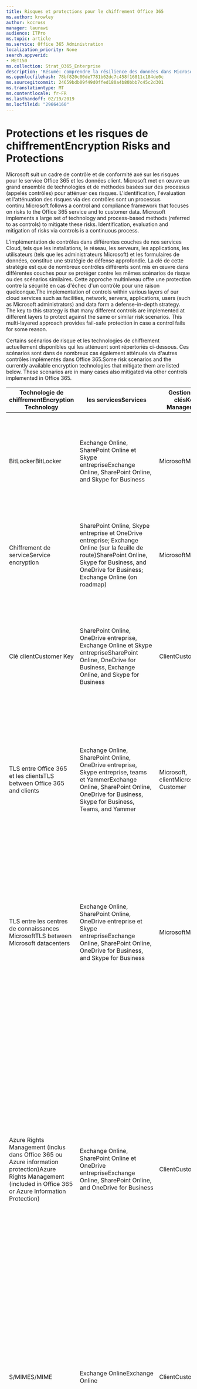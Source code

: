 ```yaml
---
title: Risques et protections pour le chiffrement Office 365
ms.author: krowley
author: kccross
manager: laurawi
audience: ITPro
ms.topic: article
ms.service: Office 365 Administration
localization_priority: None
search.appverid:
- MET150
ms.collection: Strat_O365_Enterprise
description: 'Résumé: comprendre la résilience des données dans Microsoft Office 365.'
ms.openlocfilehash: 78bf820c00de7781b62dc7c458f16811c184de0c
ms.sourcegitcommit: 24659bdb09f49d0ffed180a4b80bbb7c45c2d301
ms.translationtype: MT
ms.contentlocale: fr-FR
ms.lasthandoff: 02/19/2019
ms.locfileid: "29664160"
---
```

# <a name="encryption-risks-and-protections"></a><span data-ttu-id="d949e-103">Protections et les risques de chiffrement</span><span class="sxs-lookup"><span data-stu-id="d949e-103">Encryption Risks and Protections</span></span>

<span data-ttu-id="d949e-p101">Microsoft suit un cadre de contrôle et de conformité axé sur les risques pour le service Office 365 et les données client. Microsoft met en œuvre un grand ensemble de technologies et de méthodes basées sur des processus (appelés contrôles) pour atténuer ces risques. L'identification, l'évaluation et l'atténuation des risques via des contrôles sont un processus continu.</span><span class="sxs-lookup"><span data-stu-id="d949e-p101">Microsoft follows a control and compliance framework that focuses on risks to the Office 365 service and to customer data. Microsoft implements a large set of technology and process-based methods (referred to as controls) to mitigate these risks. Identification, evaluation and mitigation of risks via controls is a continuous process.</span></span> 

<span data-ttu-id="d949e-p102">L'implémentation de contrôles dans différentes couches de nos services Cloud, tels que les installations, le réseau, les serveurs, les applications, les utilisateurs (tels que les administrateurs Microsoft) et les formulaires de données, constitue une stratégie de défense approfondie. La clé de cette stratégie est que de nombreux contrôles différents sont mis en œuvre dans différentes couches pour se protéger contre les mêmes scénarios de risque ou des scénarios similaires. Cette approche multiniveau offre une protection contre la sécurité en cas d'échec d'un contrôle pour une raison quelconque.</span><span class="sxs-lookup"><span data-stu-id="d949e-p102">The implementation of controls within various layers of our cloud services such as facilities, network, servers, applications, users (such as Microsoft administrators) and data form a defense-in-depth strategy. The key to this strategy is that many different controls are implemented at different layers to protect against the same or similar risk scenarios. This multi-layered approach provides fail-safe protection in case a control fails for some reason.</span></span>

<span data-ttu-id="d949e-p103">Certains scénarios de risque et les technologies de chiffrement actuellement disponibles qui les atténuent sont répertoriés ci-dessous. Ces scénarios sont dans de nombreux cas également atténués via d'autres contrôles implémentés dans Office 365.</span><span class="sxs-lookup"><span data-stu-id="d949e-p103">Some risk scenarios and the currently available encryption technologies that mitigate them are listed below. These scenarios are in many cases also mitigated via other controls implemented in Office 365.</span></span>

| <span data-ttu-id="d949e-112">Technologie de chiffrement</span><span class="sxs-lookup"><span data-stu-id="d949e-112">Encryption Technology</span></span> | <span data-ttu-id="d949e-113">les services</span><span class="sxs-lookup"><span data-stu-id="d949e-113">Services</span></span> | <span data-ttu-id="d949e-114">Gestion des clés</span><span class="sxs-lookup"><span data-stu-id="d949e-114">Key Management</span></span> | <span data-ttu-id="d949e-115">Scénario de risque</span><span class="sxs-lookup"><span data-stu-id="d949e-115">Risk Scenario</span></span> | <span data-ttu-id="d949e-116">Valeur</span><span class="sxs-lookup"><span data-stu-id="d949e-116">Value</span></span> |
|----------------------------------------------------------------------------------|--------------------------------------------------------------------------------------------------|---------------------|------------------------------------------------------------------------------------------------------------------------------------------|---------------------------------------------------------------------------------------------------------------------------------------------------------------------------------------------------------------------------------------------------------------------------------------------------------------------------------------------------------------------------------------------------------------------------------|
| <span data-ttu-id="d949e-117">BitLocker</span><span class="sxs-lookup"><span data-stu-id="d949e-117">BitLocker</span></span> | <span data-ttu-id="d949e-118">Exchange Online, SharePoint Online et Skype entreprise</span><span class="sxs-lookup"><span data-stu-id="d949e-118">Exchange Online, SharePoint Online, and Skype for Business</span></span> | <span data-ttu-id="d949e-119">Microsoft</span><span class="sxs-lookup"><span data-stu-id="d949e-119">Microsoft</span></span> | <span data-ttu-id="d949e-120">Les disques ou les serveurs dans Office 365 sont volés ou incorrectement recyclés.</span><span class="sxs-lookup"><span data-stu-id="d949e-120">Disks or servers in Office 365 are stolen or improperly recycled.</span></span> | <span data-ttu-id="d949e-121">BitLocker offre une approche à la sécurité contre la perte de données due à un matériel volé ou incorrectement recyclé (serveur/disque).</span><span class="sxs-lookup"><span data-stu-id="d949e-121">BitLocker provides a fail-safe approach to protect against loss of data due to stolen or improperly recycled hardware (server/disk).</span></span> |
| <span data-ttu-id="d949e-122">Chiffrement de service</span><span class="sxs-lookup"><span data-stu-id="d949e-122">Service encryption</span></span> | <span data-ttu-id="d949e-123">SharePoint Online, Skype entreprise et OneDrive entreprise; Exchange Online (sur la feuille de route)</span><span class="sxs-lookup"><span data-stu-id="d949e-123">SharePoint Online, Skype for Business, and OneDrive for Business; Exchange Online (on roadmap)</span></span> | <span data-ttu-id="d949e-124">Microsoft</span><span class="sxs-lookup"><span data-stu-id="d949e-124">Microsoft</span></span> | <span data-ttu-id="d949e-125">Un pirate interne ou externe tente d'accéder à des fichiers/données individuels en tant qu'objet BLOB.</span><span class="sxs-lookup"><span data-stu-id="d949e-125">Internal or external hacker tries to access individual files/data as a blob.</span></span> | <span data-ttu-id="d949e-p104">Les données chiffrées ne peuvent pas être déchiffrées sans accès aux clés. Permet de limiter le risque qu'un pirate accède aux données.</span><span class="sxs-lookup"><span data-stu-id="d949e-p104">The encrypted data cannot be decrypted without access to keys. Helps to mitigate risk of a hacker accessing data.</span></span> |
| <span data-ttu-id="d949e-128">Clé client</span><span class="sxs-lookup"><span data-stu-id="d949e-128">Customer Key</span></span> | <span data-ttu-id="d949e-129">SharePoint Online, OneDrive entreprise, Exchange Online et Skype entreprise</span><span class="sxs-lookup"><span data-stu-id="d949e-129">SharePoint Online, OneDrive for Business, Exchange Online, and Skype for Business</span></span> | <span data-ttu-id="d949e-130">Client</span><span class="sxs-lookup"><span data-stu-id="d949e-130">Customer</span></span> | <span data-ttu-id="d949e-131">N/A (cette fonctionnalité est conçue comme fonctionnalité de conformité, pas comme une atténuation pour tout risque.)</span><span class="sxs-lookup"><span data-stu-id="d949e-131">N/A (This feature is designed as a compliance feature; not as a mitigation for any risk.)</span></span> | <span data-ttu-id="d949e-132">Aide les clients à respecter les obligations de réglementation et de conformité, ainsi qu'à quitter le service Office 365 et révoquer l'accès aux données de Microsoft</span><span class="sxs-lookup"><span data-stu-id="d949e-132">Helps customers meet internal regulation and compliance obligations, and the ability to leave the Office 365 service and revoke Microsoft’s access to data</span></span> |
| <span data-ttu-id="d949e-133">TLS entre Office 365 et les clients</span><span class="sxs-lookup"><span data-stu-id="d949e-133">TLS between Office 365 and clients</span></span> | <span data-ttu-id="d949e-134">Exchange Online, SharePoint Online, OneDrive entreprise, Skype entreprise, teams et Yammer</span><span class="sxs-lookup"><span data-stu-id="d949e-134">Exchange Online, SharePoint Online, OneDrive for Business, Skype for Business, Teams, and Yammer</span></span> | <span data-ttu-id="d949e-135">Microsoft, client</span><span class="sxs-lookup"><span data-stu-id="d949e-135">Microsoft, Customer</span></span> | <span data-ttu-id="d949e-136">Attaque de l'interCepteur ou d'une autre attaque pour appuyer sur le flux de données entre Office 365 et les ordinateurs clients sur Internet.</span><span class="sxs-lookup"><span data-stu-id="d949e-136">Man-in-the-middle or other attack to tap the data flow between Office 365 and client computers over Internet.</span></span> | <span data-ttu-id="d949e-137">Cette implémentation fournit une valeur à la fois à Microsoft et aux clients et garantit l'intégrité des données entre Office 365 et le client.</span><span class="sxs-lookup"><span data-stu-id="d949e-137">This implementation provides value to both Microsoft and customers and assures data integrity as it flows between Office 365 and the client.</span></span> |
| <span data-ttu-id="d949e-138">TLS entre les centres de connaissances Microsoft</span><span class="sxs-lookup"><span data-stu-id="d949e-138">TLS between Microsoft datacenters</span></span> | <span data-ttu-id="d949e-139">Exchange Online, SharePoint Online, OneDrive entreprise et Skype entreprise</span><span class="sxs-lookup"><span data-stu-id="d949e-139">Exchange Online, SharePoint Online, OneDrive for Business, and Skype for Business</span></span> | <span data-ttu-id="d949e-140">Microsoft</span><span class="sxs-lookup"><span data-stu-id="d949e-140">Microsoft</span></span> | <span data-ttu-id="d949e-141">Attaque de l'interCepteur ou d'une autre attaque pour appuyer sur le flux de données client entre les serveurs Office 365 situés dans des centres de données Microsoft différents.</span><span class="sxs-lookup"><span data-stu-id="d949e-141">Man-in-the-middle or other attack to tap the customer data flow between Office 365 servers located in different Microsoft datacenters.</span></span> | <span data-ttu-id="d949e-142">Cette implémentation est une autre méthode permettant de protéger les données contre les attaques entre les centres de données Microsoft.</span><span class="sxs-lookup"><span data-stu-id="d949e-142">This implementation is another method to protect data against attacks between Microsoft datacenters.</span></span> |
| <span data-ttu-id="d949e-143">Azure Rights Management (inclus dans Office 365 ou Azure information protection)</span><span class="sxs-lookup"><span data-stu-id="d949e-143">Azure Rights Management (included in Office 365 or Azure Information Protection)</span></span> | <span data-ttu-id="d949e-144">Exchange Online, SharePoint Online et OneDrive entreprise</span><span class="sxs-lookup"><span data-stu-id="d949e-144">Exchange Online, SharePoint Online, and OneDrive for Business</span></span> | <span data-ttu-id="d949e-145">Client</span><span class="sxs-lookup"><span data-stu-id="d949e-145">Customer</span></span> | <span data-ttu-id="d949e-146">Les données tombent entre les mains d'une personne qui ne doit pas avoir accès aux données.</span><span class="sxs-lookup"><span data-stu-id="d949e-146">Data falls into the hands of a person who should not have access to the data.</span></span> | <span data-ttu-id="d949e-p105">Azure information protection utilise Azure RMS, qui fournit une valeur ajoutée aux clients en utilisant des stratégies de chiffrement, d'identité et d'autorisation pour sécuriser les fichiers et le courrier électronique sur plusieurs appareils. Azure RMS fournit une valeur aux clients où tous les courriers électroniques provenant d'Office 365 qui correspondent à certains critères (c'est-à-dire, tous les courriers électroniques vers une adresse spécifique) peuvent être automatiquement chiffrés avant d'être envoyés à un autre destinataire.</span><span class="sxs-lookup"><span data-stu-id="d949e-p105">Azure Information Protection uses Azure RMS which provides value to customers by using encryption, identity, and authorization policies to help secure files and email across multiple devices. Azure RMS provides value to customers where all emails originating from Office 365 that match certain criteria (i.e., all emails to a certain address) can be automatically encrypted before they get sent to another recipient.</span></span> |
| <span data-ttu-id="d949e-149">S/MIME</span><span class="sxs-lookup"><span data-stu-id="d949e-149">S/MIME</span></span> | <span data-ttu-id="d949e-150">Exchange Online</span><span class="sxs-lookup"><span data-stu-id="d949e-150">Exchange Online</span></span> | <span data-ttu-id="d949e-151">Client</span><span class="sxs-lookup"><span data-stu-id="d949e-151">Customer</span></span> | <span data-ttu-id="d949e-152">Le courrier électronique est destiné aux mains d'une personne qui n'est pas le destinataire prévu.</span><span class="sxs-lookup"><span data-stu-id="d949e-152">Email falls into the hands of a person who is not the intended recipient.</span></span> | <span data-ttu-id="d949e-153">S/MIME offre une valeur ajoutée aux clients en s'assurant que les messages chiffrés avec S/MIME ne peuvent être déchiffrés que par le destinataire direct du courrier électronique.</span><span class="sxs-lookup"><span data-stu-id="d949e-153">S/MIME provides value to customers by assuring that email encrypted with S/MIME can only be decrypted by the direct recipient of the email.</span></span> |
| <span data-ttu-id="d949e-154">Chiffrement de messages Office 365</span><span class="sxs-lookup"><span data-stu-id="d949e-154">Office 365 Message Encryption</span></span> | <span data-ttu-id="d949e-155">Exchange Online, SharePoint Online</span><span class="sxs-lookup"><span data-stu-id="d949e-155">Exchange Online, SharePoint Online</span></span> | <span data-ttu-id="d949e-156">Client</span><span class="sxs-lookup"><span data-stu-id="d949e-156">Customer</span></span> | <span data-ttu-id="d949e-157">Les messages électroniques, y compris les pièces jointes protégées, tombent entre les mains d'une personne au sein ou à l'extérieur d'Office 365 qui n'est pas le destinataire prévu du message.</span><span class="sxs-lookup"><span data-stu-id="d949e-157">Email, including protected attachments, falls in hands of a person either within or outside Office 365 who is not the intended recipient of the email.</span></span> | <span data-ttu-id="d949e-158">OME fournit une valeur aux clients où tous les courriers électroniques provenant d'Office 365 qui correspondent à certains critères (c'est-à-dire, tous les courriers électroniques adressés à une certaine adresse) sont automatiquement chiffrés avant d'être envoyés à un autre destinataire interne ou externe.</span><span class="sxs-lookup"><span data-stu-id="d949e-158">OME provides value to customers where all emails originating from Office 365 that match certain criteria (i.e., all emails to a certain address) are automatically encrypted before they get sent to another internal or an external recipient.</span></span> |
| <span data-ttu-id="d949e-159">SMTP TLS avec l'organisation partenaire</span><span class="sxs-lookup"><span data-stu-id="d949e-159">SMTP TLS with partner organization</span></span> | <span data-ttu-id="d949e-160">Exchange Online</span><span class="sxs-lookup"><span data-stu-id="d949e-160">Exchange Online</span></span> | <span data-ttu-id="d949e-161">Client</span><span class="sxs-lookup"><span data-stu-id="d949e-161">Customer</span></span> | <span data-ttu-id="d949e-162">Le courrier électronique est intercepté via une attaque de l'intercepteur ou une autre attaque en transit d'un client Office 365 vers une autre organisation partenaire.</span><span class="sxs-lookup"><span data-stu-id="d949e-162">Email is intercepted via a man-in-the-middle or other attack while in transit from an Office 365 tenant to another partner organization.</span></span> | <span data-ttu-id="d949e-163">Ce scénario fournit au client une valeur qui lui permet d'envoyer ou de recevoir tous les messages électroniques entre son client 365 Office et son organisation de messagerie dans un canal SMTP chiffré.</span><span class="sxs-lookup"><span data-stu-id="d949e-163">This scenario provides value to the customer such that they can send/receive all emails between their Office 365 tenant and their partner’s email organization inside an encrypted SMTP channel.</span></span> |

## <a name="encryption-technologies-available-in-office-365-multi-tenant-environments"></a><span data-ttu-id="d949e-164">Technologies de chiffrement disponibles dans les environnements multi-clients Office 365</span><span class="sxs-lookup"><span data-stu-id="d949e-164">Encryption technologies available in Office 365 multi-tenant environments</span></span>

| <span data-ttu-id="d949e-165">Technologie de chiffrement</span><span class="sxs-lookup"><span data-stu-id="d949e-165">Encryption Technology</span></span> | <span data-ttu-id="d949e-166">Implémentée par</span><span class="sxs-lookup"><span data-stu-id="d949e-166">Implemented by</span></span> | <span data-ttu-id="d949e-167">Algorithme et force de l'échange de clés</span><span class="sxs-lookup"><span data-stu-id="d949e-167">Key Exchange Algorithm and Strength</span></span> | <span data-ttu-id="d949e-168">Gestion des clés \*</span><span class="sxs-lookup"><span data-stu-id="d949e-168">Key Management\*</span></span> | <span data-ttu-id="d949e-169">Validée FIPS 140-2</span><span class="sxs-lookup"><span data-stu-id="d949e-169">FIPS 140-2 Validated</span></span> |
|----------------------------------------------------------------------------------|-------------------------|------------------------------------------------------------------------------------------------------------------------------------------------------------------------------------|--------------------------------------------------------------------------------------------------------------------------------------------------------------------------------------------------------------------------------------------------------------------------------------------------------------------------------------------------------------------------------------------------------------------------------------------------------------------------------------------------------------------------------------------------------------------------------------------------------------------------------------------------------------------------------------------------------------------------------------------------------------------------------------------------------------------------------------------------------------------------------------------------------------|-----------------------------------------------------------------------|
| <span data-ttu-id="d949e-170">BitLocker</span><span class="sxs-lookup"><span data-stu-id="d949e-170">BitLocker</span></span> | <span data-ttu-id="d949e-171">Exchange Online</span><span class="sxs-lookup"><span data-stu-id="d949e-171">Exchange Online</span></span> | <span data-ttu-id="d949e-172">AES 128-bit +</span><span class="sxs-lookup"><span data-stu-id="d949e-172">AES 128-bit+</span></span> | <span data-ttu-id="d949e-p106">La clé externe AES est stockée dans une sécurité secrète et dans le Registre du serveur Exchange. La sécurité secrète est un référentiel sécurisé qui requiert une élévation et des approbations de haut niveau pour accéder. L'accès ne peut être demandé et approuvé qu'à l'aide d'un outil interne appelé Lockbox. La clé externe AES est également stockée dans le module de plateforme sécurisée sur le serveur. Un mot de passe numérique de 48 chiffres est stocké dans Active Directory et protégé par la bte post.</span><span class="sxs-lookup"><span data-stu-id="d949e-p106">AES external key is stored in a Secret Safe and in the registry of the Exchange server. The Secret Safe is a secured repository that requires high-level elevation and approvals to access. Access can be requested and approved only by using an internal tool called Lockbox. The AES external key is also stored in the Trusted Platform Module in the server. A 48-digit numerical password is stored in Active Directory and protected by Lockbox.</span></span> | <span data-ttu-id="d949e-178">Oui, pour les serveurs qui utilisent AES 256 bits \* \*</span><span class="sxs-lookup"><span data-stu-id="d949e-178">Yes, for servers that use AES 256-bit\*\*</span></span> |
|  | <span data-ttu-id="d949e-179">SharePoint Online</span><span class="sxs-lookup"><span data-stu-id="d949e-179">SharePoint Online</span></span> | <span data-ttu-id="d949e-180">AES 256 bits</span><span class="sxs-lookup"><span data-stu-id="d949e-180">AES 256-bit</span></span> | <span data-ttu-id="d949e-p107">La clé externe AES est stockée dans un coffre secret. La sécurité secrète est un référentiel sécurisé qui requiert une élévation et des approbations de haut niveau pour accéder. L'accès ne peut être demandé et approuvé qu'à l'aide d'un outil interne appelé Lockbox. La clé externe AES est également stockée dans le module de plateforme sécurisée sur le serveur. Un mot de passe numérique de 48 chiffres est stocké dans Active Directory et protégé par la bte post.</span><span class="sxs-lookup"><span data-stu-id="d949e-p107">AES external key is stored in a Secret Safe. The Secret Safe is a secured repository that requires high-level elevation and approvals to access. Access can be requested and approved only by using an internal tool called Lockbox. The AES external key is also stored in the Trusted Platform Module in the server. A 48-digit numerical password is stored in Active Directory and protected by Lockbox.</span></span> | <span data-ttu-id="d949e-186">Oui</span><span class="sxs-lookup"><span data-stu-id="d949e-186">Yes</span></span> |
|  | <span data-ttu-id="d949e-187">Skype Entreprise</span><span class="sxs-lookup"><span data-stu-id="d949e-187">Skype for Business</span></span> | <span data-ttu-id="d949e-188">AES 256 bits</span><span class="sxs-lookup"><span data-stu-id="d949e-188">AES 256-bit</span></span> | <span data-ttu-id="d949e-p108">La clé externe AES est stockée dans un coffre secret. La sécurité secrète est un référentiel sécurisé qui requiert une élévation et des approbations de haut niveau pour accéder. L'accès ne peut être demandé et approuvé qu'à l'aide d'un outil interne appelé Lockbox. La clé externe AES est également stockée dans le module de plateforme sécurisée sur le serveur. Un mot de passe numérique de 48 chiffres est stocké dans Active Directory et protégé par la bte post.</span><span class="sxs-lookup"><span data-stu-id="d949e-p108">AES external key is stored in a Secret Safe. The Secret Safe is a secured repository that requires high-level elevation and approvals to access. Access can be requested and approved only by using an internal tool called Lockbox. The AES external key is also stored in the Trusted Platform Module in the server. A 48-digit numerical password is stored in Active Directory and protected by Lockbox.</span></span> | <span data-ttu-id="d949e-194">Oui</span><span class="sxs-lookup"><span data-stu-id="d949e-194">Yes</span></span> |
| <span data-ttu-id="d949e-195">Chiffrement de service</span><span class="sxs-lookup"><span data-stu-id="d949e-195">Service Encryption</span></span> | <span data-ttu-id="d949e-196">SharePoint Online</span><span class="sxs-lookup"><span data-stu-id="d949e-196">SharePoint Online</span></span> | <span data-ttu-id="d949e-197">AES 256 bits</span><span class="sxs-lookup"><span data-stu-id="d949e-197">AES 256-bit</span></span> | <span data-ttu-id="d949e-p109">Les clés utilisées pour chiffrer les objets BLOB sont stockées dans la base de données de contenu SharePoint Online. Les bases de données de contenu SharePoint Online sont protégées par les contrôles d'accès aux bases de données et le chiffrement au repos. Le chiffrement est effectué à l'aide de TDE dans Azure SQL Database. Ces secrets se situent au niveau du service pour SharePoint Online, et non au niveau du client. Ces secrets (parfois appelés clés principales) sont stockés dans un référentiel sécurisé distinct appelé magasin de clés. TDE fournit la sécurité au repos pour la base de données active et les sauvegardes de base de données et les journaux de transaction. Lorsque les clients fournissent la clé facultative, la clé client est stockée dans le coffre de clés Azure et le service utilise la clé pour chiffrer une clé de client, qui est utilisée pour chiffrer une clé de site, qui est ensuite utilisée pour chiffrer les clés de niveau fichier. Fondamentalement, une nouvelle hiérarchie de clés est introduite lorsque le client fournit une clé.</span><span class="sxs-lookup"><span data-stu-id="d949e-p109">The keys used to encrypt the blobs are stored in the SharePoint Online Content Database. The SharePoint Online Content Databases is protected by database access controls and encryption at rest. Encryption is performed using TDE in Azure SQL Database. These secrets are at the service level for SharePoint Online, not at the tenant level. These secrets (sometimes referred to as the master keys) are stored in a separate secure repository called the Key Store. TDE provides security at rest for both the active database and the database backups and transaction logs. When customers provide the optional key, the customer key is stored in Azure Key Vault, and the service uses the key to encrypt a tenant key, which is used to encrypt a site key, which is then used to encrypt the file level keys. Essentially, a new key hierarchy is introduced when the customer provides a key.</span></span> | <span data-ttu-id="d949e-206">Oui</span><span class="sxs-lookup"><span data-stu-id="d949e-206">Yes</span></span> |
|  | <span data-ttu-id="d949e-207">Skype Entreprise</span><span class="sxs-lookup"><span data-stu-id="d949e-207">Skype for Business</span></span> | <span data-ttu-id="d949e-208">AES 256 bits</span><span class="sxs-lookup"><span data-stu-id="d949e-208">AES 256-bit</span></span> | <span data-ttu-id="d949e-p110">Chaque élément de données est chiffré à l'aide d'une clé différente générée de façon aléatoire 256 bits. La clé de chiffrement est stockée dans un fichier XML de métadonnées correspondant, qui est également chiffré par une clé principale par conférence. La clé principale est également générée de manière aléatoire une fois par conférence.</span><span class="sxs-lookup"><span data-stu-id="d949e-p110">Each piece of data is encrypted using a different randomly generated 256-bit key. The encryption key is stored in a corresponding metadata XML file which is also encrypted by a per-conference master key. The master key is also randomly generated once per conference.</span></span> | <span data-ttu-id="d949e-212">Oui</span><span class="sxs-lookup"><span data-stu-id="d949e-212">Yes</span></span> |
|  | <span data-ttu-id="d949e-213">Exchange Online</span><span class="sxs-lookup"><span data-stu-id="d949e-213">Exchange Online</span></span> | <span data-ttu-id="d949e-214">AES 256 bits</span><span class="sxs-lookup"><span data-stu-id="d949e-214">AES 256-bit</span></span> | <span data-ttu-id="d949e-215">Chaque boîte aux lettres est chiffrée à l'aide d'une stratégie de chiffrement de données qui utilise des clés de chiffrement contrôlées par Microsoft (dans la feuille de route) ou par le client (lorsque la clé client est utilisée).</span><span class="sxs-lookup"><span data-stu-id="d949e-215">Each mailbox is encrypted using a data encryption policy that uses encryption keys controlled by Microsoft (on roadmap) or by the customer (when Customer Key is used).</span></span> | <span data-ttu-id="d949e-216">Oui</span><span class="sxs-lookup"><span data-stu-id="d949e-216">Yes</span></span> |
| <span data-ttu-id="d949e-217">TLS entre Office 365 et les clients/partenaires</span><span class="sxs-lookup"><span data-stu-id="d949e-217">TLS between Office 365 and clients/partners</span></span> | <span data-ttu-id="d949e-218">Exchange Online</span><span class="sxs-lookup"><span data-stu-id="d949e-218">Exchange Online</span></span> | [<span data-ttu-id="d949e-219">TLS opportuniste prenant en charge plusieurs suites de chiffrement</span><span class="sxs-lookup"><span data-stu-id="d949e-219">Opportunistic TLS supporting multiple cipher suites</span></span>](https://technet.microsoft.com/en-us/library/mt163898.aspx) | <span data-ttu-id="d949e-220">Le certificat TLS pour Exchange Online (outlook.office.com) est un certificat SHA256RSA 2048 bits émis par Baltimore racine CyberTrust.</span><span class="sxs-lookup"><span data-stu-id="d949e-220">The TLS certificate for Exchange Online (outlook.office.com) is a 2048-bit SHA256RSA certificate issued by Baltimore CyberTrust Root.</span></span> <br> <br> <span data-ttu-id="d949e-221">Le certificat racine TLS pour Exchange Online est un certificat SHA1RSA 2048 bits émis par Baltimore racine CyberTrust.</span><span class="sxs-lookup"><span data-stu-id="d949e-221">The TLS root certificate for Exchange Online is a 2048-bit SHA1RSA certificate issued by Baltimore CyberTrust Root.</span></span> | <span data-ttu-id="d949e-222">Oui, lorsque la force de chiffrement TLS 1,2 avec 256 bits est utilisée</span><span class="sxs-lookup"><span data-stu-id="d949e-222">Yes, when TLS 1.2 with 256-bit cipher strength is used</span></span> |
|  | <span data-ttu-id="d949e-223">SharePoint Online</span><span class="sxs-lookup"><span data-stu-id="d949e-223">SharePoint Online</span></span> | <span data-ttu-id="d949e-224">TLS 1,2 avec AES 256</span><span class="sxs-lookup"><span data-stu-id="d949e-224">TLS 1.2 with AES 256</span></span> <br> <br> [<span data-ttu-id="d949e-225">Chiffrement de données dans OneDrive Entreprise et SharePoint Online</span><span class="sxs-lookup"><span data-stu-id="d949e-225">Data Encryption in OneDrive for Business and SharePoint Online</span></span>](https://technet.microsoft.com/en-us/library/dn905447.aspx) | <span data-ttu-id="d949e-226">Le certificat TLS pour SharePoint Online (\*. sharepoint.com) est un certificat SHA256RSA 2048 bits émis par Baltimore racine CyberTrust.</span><span class="sxs-lookup"><span data-stu-id="d949e-226">The TLS certificate for SharePoint Online (\*.sharepoint.com) is a 2048-bit SHA256RSA certificate issued by Baltimore CyberTrust Root.</span></span> <br> <br> <span data-ttu-id="d949e-227">Le certificat racine TLS pour SharePoint Online est un certificat SHA1RSA 2048 bits émis par Baltimore racine CyberTrust.</span><span class="sxs-lookup"><span data-stu-id="d949e-227">The TLS root certificate for SharePoint Online is a 2048-bit SHA1RSA certificate issued by Baltimore CyberTrust Root.</span></span> | <span data-ttu-id="d949e-228">Oui</span><span class="sxs-lookup"><span data-stu-id="d949e-228">Yes</span></span> |
|  | <span data-ttu-id="d949e-229">Skype Entreprise</span><span class="sxs-lookup"><span data-stu-id="d949e-229">Skype for Business</span></span> | [<span data-ttu-id="d949e-230">TLS pour les communications SIP et les sessions de partage de données PSOM</span><span class="sxs-lookup"><span data-stu-id="d949e-230">TLS for SIP communications and PSOM data sharing sessions</span></span>](https://support.office.com/article/Set-up-your-network-for-Skype-for-Business-Online-d21f89b0-3afc-432e-b735-036b2432fdbf) | <span data-ttu-id="d949e-231">Le certificat TLS pour Skype entreprise (\*. lync.com) est un certificat SHA256RSA 2048 bits émis par Baltimore racine CyberTrust.</span><span class="sxs-lookup"><span data-stu-id="d949e-231">The TLS certificate for Skype for Business (\*.lync.com) is a 2048-bit SHA256RSA certificate issued by Baltimore CyberTrust Root.</span></span> <br> <br> <span data-ttu-id="d949e-232">Le certificat racine TLS pour Skype entreprise est un certificat SHA256RSA 2048 bits émis par Baltimore racine CyberTrust.</span><span class="sxs-lookup"><span data-stu-id="d949e-232">The TLS root certificate for Skype for Business is a 2048-bit SHA256RSA certificate issued by Baltimore CyberTrust Root.</span></span> | <span data-ttu-id="d949e-233">Oui</span><span class="sxs-lookup"><span data-stu-id="d949e-233">Yes</span></span> |
|  | <span data-ttu-id="d949e-234">Microsoft Teams</span><span class="sxs-lookup"><span data-stu-id="d949e-234">Microsoft Teams</span></span> | <span data-ttu-id="d949e-235">TLS 1,2 avec AES 256</span><span class="sxs-lookup"><span data-stu-id="d949e-235">TLS 1.2 with AES 256</span></span> <br> <br> [<span data-ttu-id="d949e-236">Forum aux questions sur Microsoft teams – aide de l'administrateur</span><span class="sxs-lookup"><span data-stu-id="d949e-236">Frequently asked questions about Microsoft Teams – Admin Help</span></span>](https://docs.microsoft.com/MicrosoftTeams/teams-overview) | <span data-ttu-id="d949e-237">Le certificat TLS pour Microsoft Teams (teams.microsoft.com, edge.skype.com) est un certificat SHA256RSA 2048 bits émis par Baltimore racine CyberTrust.</span><span class="sxs-lookup"><span data-stu-id="d949e-237">The TLS certificate for Microsoft Teams (teams.microsoft.com, edge.skype.com) is a 2048-bit SHA256RSA certificate issued by Baltimore CyberTrust Root.</span></span> <br> <br> <span data-ttu-id="d949e-238">Le certificat racine TLS pour Microsoft teams est un certificat SHA256RSA 2048 bits émis par Baltimore racine CyberTrust.</span><span class="sxs-lookup"><span data-stu-id="d949e-238">The TLS root certificate for Microsoft Teams is a 2048-bit SHA256RSA certificate issued by Baltimore CyberTrust Root.</span></span> | <span data-ttu-id="d949e-239">Oui</span><span class="sxs-lookup"><span data-stu-id="d949e-239">Yes</span></span> |
| <span data-ttu-id="d949e-240">TLS entre les centres de connaissances Microsoft</span><span class="sxs-lookup"><span data-stu-id="d949e-240">TLS between Microsoft datacenters</span></span> | <span data-ttu-id="d949e-241">Tous les services Office 365</span><span class="sxs-lookup"><span data-stu-id="d949e-241">All Office 365 services</span></span> | <span data-ttu-id="d949e-242">TLS 1,2 avec AES 256</span><span class="sxs-lookup"><span data-stu-id="d949e-242">TLS 1.2 with AES 256</span></span> <br> <br> <span data-ttu-id="d949e-243">Protocole SRTP (Secure Real-Time Transport Protocol)</span><span class="sxs-lookup"><span data-stu-id="d949e-243">Secure Real-time Transport Protocol (SRTP)</span></span> | <span data-ttu-id="d949e-244">Microsoft utilise une autorité de certification gérée en interne et déployée pour les communications de serveur à serveur entre les centres de communication Microsoft.</span><span class="sxs-lookup"><span data-stu-id="d949e-244">Microsoft uses an internally managed and deployed certification authority for server-to-server communications between Microsoft datacenters.</span></span> | <span data-ttu-id="d949e-245">Oui</span><span class="sxs-lookup"><span data-stu-id="d949e-245">Yes</span></span> |
| <span data-ttu-id="d949e-246">Azure Rights Management (inclus dans Office 365 ou Azure information protection)</span><span class="sxs-lookup"><span data-stu-id="d949e-246">Azure Rights Management (included in Office 365 or Azure Information Protection)</span></span> | <span data-ttu-id="d949e-247">Exchange Online</span><span class="sxs-lookup"><span data-stu-id="d949e-247">Exchange Online</span></span> | <span data-ttu-id="d949e-p111">Prend en charge le [mode de chiffrement 2](https://docs.microsoft.com/previous-versions/windows/it-pro/windows-server-2008-R2-and-2008/hh867439(v=ws.10)), une implémentation de chiffrement RMS mise à jour et améliorée. Il prend en charge RSA 2048 pour la signature et le chiffrement, et SHA-256 pour le hachage dans la signature.</span><span class="sxs-lookup"><span data-stu-id="d949e-p111">Supports [Cryptographic Mode 2](https://docs.microsoft.com/previous-versions/windows/it-pro/windows-server-2008-R2-and-2008/hh867439(v=ws.10)), an updated and enhanced RMS cryptographic implementation. It supports RSA 2048 for signature and encryption, and SHA-256 for hash in the signature.</span></span> | <span data-ttu-id="d949e-250">[Géré par Microsoft](https://docs.microsoft.com/azure/information-protection/plan-implement-tenant-key).</span><span class="sxs-lookup"><span data-stu-id="d949e-250">[Managed by Microsoft](https://docs.microsoft.com/azure/information-protection/plan-implement-tenant-key).</span></span> | <span data-ttu-id="d949e-251">Oui</span><span class="sxs-lookup"><span data-stu-id="d949e-251">Yes</span></span> |
|  | <span data-ttu-id="d949e-252">SharePoint Online</span><span class="sxs-lookup"><span data-stu-id="d949e-252">SharePoint Online</span></span> | <span data-ttu-id="d949e-p112">Prend en charge le [mode de chiffrement 2](https://docs.microsoft.com/previous-versions/windows/it-pro/windows-server-2008-R2-and-2008/hh867439(v=ws.10)), une implémentation de chiffrement RMS mise à jour et améliorée. Il prend en charge RSA 2048 pour la signature et le chiffrement, et SHA-256 pour la signature.</span><span class="sxs-lookup"><span data-stu-id="d949e-p112">Supports [Cryptographic Mode 2](https://docs.microsoft.com/previous-versions/windows/it-pro/windows-server-2008-R2-and-2008/hh867439(v=ws.10)), an updated and enhanced RMS cryptographic implementation. It supports RSA 2048 for signature and encryption, and SHA-256 for signature.</span></span> | <span data-ttu-id="d949e-255">[Géré par Microsoft](https://docs.microsoft.com/azure/information-protection/plan-implement-tenant-key), qui est le paramètre par défaut; des</span><span class="sxs-lookup"><span data-stu-id="d949e-255">[Managed by Microsoft](https://docs.microsoft.com/azure/information-protection/plan-implement-tenant-key), which is the default setting; or</span></span> <br> <br> <span data-ttu-id="d949e-p113">Géré par le client, ce qui est une alternative aux clés gérées par Microsoft. Une organisation disposant d'un abonnement Azure géré par le service informatique peut utiliser BYOK et consigner son utilisation sans frais supplémentaires. Pour plus d'informations, reportez-vous à [la rubrique implémentation de votre propre clé](https://docs.microsoft.com/azure/information-protection/plan-implement-tenant-key). Dans cette configuration, les HSM de Thales sont utilisés pour protéger vos clés. Pour plus d'informations, consultez la rubrique [Thales HSM et Azure RMS](http://www.thales-esecurity.com/msrms/cloud).</span><span class="sxs-lookup"><span data-stu-id="d949e-p113">Customer-managed, which is an alternative to Microsoft-managed keys. Organization that have an IT-managed Azure subscription can use BYOK and log its usage at no extra charge. For more information, see [Implementing bring your own key](https://docs.microsoft.com/azure/information-protection/plan-implement-tenant-key). In this configuration, Thales HSMs are used to protect your keys. For more information, see [Thales HSMs and Azure RMS](http://www.thales-esecurity.com/msrms/cloud).</span></span> | <span data-ttu-id="d949e-261">Oui</span><span class="sxs-lookup"><span data-stu-id="d949e-261">Yes</span></span> |
| <span data-ttu-id="d949e-262">S/MIME</span><span class="sxs-lookup"><span data-stu-id="d949e-262">S/MIME</span></span> | <span data-ttu-id="d949e-263">Exchange Online</span><span class="sxs-lookup"><span data-stu-id="d949e-263">Exchange Online</span></span> | <span data-ttu-id="d949e-264">Cryptographic Message Syntax standard 1,5 (PKCS #7)</span><span class="sxs-lookup"><span data-stu-id="d949e-264">Cryptographic Message Syntax Standard 1.5 (PKCS #7)</span></span> | <span data-ttu-id="d949e-p114">Dépend de l'infrastructure de clé publique gérée par le client. La gestion des clés est effectuée par le client et Microsoft n'a jamais accès aux clés privées utilisées pour la signature et le déchiffrement.</span><span class="sxs-lookup"><span data-stu-id="d949e-p114">Depends on the customer-managed public key infrastructure deployed. Key management is performed by the customer, and Microsoft never has access to the private keys used for signing and decryption.</span></span> | <span data-ttu-id="d949e-267">Oui, lorsqu'il est configuré pour chiffrer les messages sortants avec 3DES ou AES256</span><span class="sxs-lookup"><span data-stu-id="d949e-267">Yes, when configured to encrypt outgoing messages with 3DES or AES256</span></span> |
| <span data-ttu-id="d949e-268">Chiffrement de messages Office 365</span><span class="sxs-lookup"><span data-stu-id="d949e-268">Office 365 Message Encryption</span></span> | <span data-ttu-id="d949e-269">Exchange Online</span><span class="sxs-lookup"><span data-stu-id="d949e-269">Exchange Online</span></span> | <span data-ttu-id="d949e-270">Identique à Azure RMS ([mode de chiffrement 2](https://technet.microsoft.com/en-us/library/dn569290.aspx) -RSA 2048 pour la signature et le chiffrement, et SHA-256 pour la signature)</span><span class="sxs-lookup"><span data-stu-id="d949e-270">Same as Azure RMS ([Cryptographic Mode 2](https://technet.microsoft.com/en-us/library/dn569290.aspx) - RSA 2048 for signature and encryption, and SHA-256 for signature)</span></span> | <span data-ttu-id="d949e-p115">Utilise Azure information protection comme infrastructure de chiffrement. La méthode de chiffrement utilisée dépend de l'emplacement des clés RMS utilisées pour chiffrer et déchiffrer les messages.</span><span class="sxs-lookup"><span data-stu-id="d949e-p115">Uses Azure Information Protection as its encryption infrastructure. The encryption method used depends on where you obtain the RMS keys used to encrypt and decrypt messages.</span></span> | <span data-ttu-id="d949e-273">Oui</span><span class="sxs-lookup"><span data-stu-id="d949e-273">Yes</span></span> |
| <span data-ttu-id="d949e-274">SMTP TLS avec l'organisation partenaire</span><span class="sxs-lookup"><span data-stu-id="d949e-274">SMTP TLS with partner organization</span></span> | <span data-ttu-id="d949e-275">Exchange Online</span><span class="sxs-lookup"><span data-stu-id="d949e-275">Exchange Online</span></span> | <span data-ttu-id="d949e-276">TLS 1,2 avec AES 256</span><span class="sxs-lookup"><span data-stu-id="d949e-276">TLS 1.2 with AES 256</span></span> | <span data-ttu-id="d949e-277">Le certificat TLS pour Exchange Online (outlook.office.com) est un certificat SHA256RSA 2048 bits émis par Baltimore racine CyberTrust.</span><span class="sxs-lookup"><span data-stu-id="d949e-277">The TLS certificate for Exchange Online (outlook.office.com) is a 2048-bit SHA256RSA certificate issued by Baltimore CyberTrust Root.</span></span> <br> <br> <span data-ttu-id="d949e-278">Le certificat racine TLS pour Exchange Online est un certificat SHA1RSA 2048 bits émis par Baltimore racine CyberTrust.</span><span class="sxs-lookup"><span data-stu-id="d949e-278">The TLS root certificate for Exchange Online is a 2048-bit SHA1RSA certificate issued by Baltimore CyberTrust Root.</span></span> | <span data-ttu-id="d949e-279">Oui, lorsque la force de chiffrement TLS 1,2 avec 256 bits est utilisée</span><span class="sxs-lookup"><span data-stu-id="d949e-279">Yes, when TLS 1.2 with 256-bit cipher strength is used</span></span> |

<span data-ttu-id="d949e-280">\**Les certificats TLS référencés dans ce tableau sont destinés aux centres de l'aide. les centres de SHA256RSA non américains utilisent également des certificats 2048 bits.*</span><span class="sxs-lookup"><span data-stu-id="d949e-280">\**TLS certificates referenced in this table are for US datacenters; non-US datacenters also use 2048-bit SHA256RSA certificates.*</span></span>

<span data-ttu-id="d949e-281">\*\**La plupart des serveurs de l'environnement mutualisée Exchange Online ont été déployés avec le chiffrement AES 256 bits pour BitLocker. Les serveurs qui utilisent AES 128 bits sont progressivement déplacés.*</span><span class="sxs-lookup"><span data-stu-id="d949e-281">\*\**Most servers in the Exchange Online multi-tenant environment have been deployed with AES 256-bit encryption for BitLocker. Servers using AES 128-bit are being phased out.*</span></span>

## <a name="encryption-technologies-available-in-government-cloud-community-environments"></a><span data-ttu-id="d949e-282">Technologies de chiffrement disponibles dans les environnements communautaires Cloud dans le secteur public</span><span class="sxs-lookup"><span data-stu-id="d949e-282">Encryption technologies available in Government cloud community environments</span></span>

| <span data-ttu-id="d949e-283">Technologie de chiffrement</span><span class="sxs-lookup"><span data-stu-id="d949e-283">Encryption Technology</span></span> | <span data-ttu-id="d949e-284">Implémentée par</span><span class="sxs-lookup"><span data-stu-id="d949e-284">Implemented by</span></span> | <span data-ttu-id="d949e-285">Algorithme et force de l'échange de clés</span><span class="sxs-lookup"><span data-stu-id="d949e-285">Key Exchange Algorithm and Strength</span></span> | <span data-ttu-id="d949e-286">Gestion des clés \*</span><span class="sxs-lookup"><span data-stu-id="d949e-286">Key Management\*</span></span> | <span data-ttu-id="d949e-287">Validée FIPS 140-2</span><span class="sxs-lookup"><span data-stu-id="d949e-287">FIPS 140-2 Validated</span></span> |
|---------------------------------------------|--------------------------------------------------------|------------------------------------------------------------------------------------------------------------------------------------------------------------------------------------|--------------------------------------------------------------------------------------------------------------------------------------------------------------------------------------------------------------------------------------------------------------------------------------------------------------------------------------------------------------------------------------------------------------------------------------------------------------------------------------------------------------------------------------------------------------------------------------------------------------------------------------------------------------------------------------------------------------------------------------------------------------------------------------------------------------------------------------------------------------------------------------------------------------|-------------------------------------------------------------------------|
| <span data-ttu-id="d949e-288">BitLocker</span><span class="sxs-lookup"><span data-stu-id="d949e-288">BitLocker</span></span> | <span data-ttu-id="d949e-289">Exchange Online</span><span class="sxs-lookup"><span data-stu-id="d949e-289">Exchange Online</span></span> | <span data-ttu-id="d949e-290">AES 256 bits</span><span class="sxs-lookup"><span data-stu-id="d949e-290">AES 256-bit</span></span> | <span data-ttu-id="d949e-p116">La clé externe AES est stockée dans une sécurité secrète et dans le Registre du serveur Exchange. La sécurité secrète est un référentiel sécurisé qui requiert une élévation et des approbations de haut niveau pour accéder. L'accès ne peut être demandé et approuvé qu'à l'aide d'un outil interne appelé Lockbox. La clé externe AES est également stockée dans le module de plateforme sécurisée sur le serveur. Un mot de passe numérique de 48 chiffres est stocké dans Active Directory et protégé par la bte post.</span><span class="sxs-lookup"><span data-stu-id="d949e-p116">AES external key is stored in a Secret Safe and in the registry of the Exchange server. The Secret Safe is a secured repository that requires high-level elevation and approvals to access. Access can be requested and approved only by using an internal tool called Lockbox. The AES external key is also stored in the Trusted Platform Module in the server. A 48-digit numerical password is stored in Active Directory and protected by Lockbox.</span></span> | <span data-ttu-id="d949e-296">Oui</span><span class="sxs-lookup"><span data-stu-id="d949e-296">Yes</span></span> |
|  | <span data-ttu-id="d949e-297">SharePoint Online</span><span class="sxs-lookup"><span data-stu-id="d949e-297">SharePoint Online</span></span> | <span data-ttu-id="d949e-298">AES 256 bits</span><span class="sxs-lookup"><span data-stu-id="d949e-298">AES 256-bit</span></span> | <span data-ttu-id="d949e-p117">La clé externe AES est stockée dans un coffre secret. La sécurité secrète est un référentiel sécurisé qui requiert une élévation et des approbations de haut niveau pour accéder. L'accès ne peut être demandé et approuvé qu'à l'aide d'un outil interne appelé Lockbox. La clé externe AES est également stockée dans le module de plateforme sécurisée sur le serveur. Un mot de passe numérique de 48 chiffres est stocké dans Active Directory et protégé par la bte post.</span><span class="sxs-lookup"><span data-stu-id="d949e-p117">AES external key is stored in a Secret Safe. The Secret Safe is a secured repository that requires high-level elevation and approvals to access. Access can be requested and approved only by using an internal tool called Lockbox. The AES external key is also stored in the Trusted Platform Module in the server. A 48-digit numerical password is stored in Active Directory and protected by Lockbox.</span></span> | <span data-ttu-id="d949e-304">Oui</span><span class="sxs-lookup"><span data-stu-id="d949e-304">Yes</span></span> |
|  | <span data-ttu-id="d949e-305">Skype Entreprise</span><span class="sxs-lookup"><span data-stu-id="d949e-305">Skype for Business</span></span> | <span data-ttu-id="d949e-306">AES 256 bits</span><span class="sxs-lookup"><span data-stu-id="d949e-306">AES 256-bit</span></span> | <span data-ttu-id="d949e-p118">La clé externe AES est stockée dans un coffre secret. La sécurité secrète est un référentiel sécurisé qui requiert une élévation et des approbations de haut niveau pour accéder. L'accès ne peut être demandé et approuvé qu'à l'aide d'un outil interne appelé Lockbox. La clé externe AES est également stockée dans le module de plateforme sécurisée sur le serveur. Un mot de passe numérique de 48 chiffres est stocké dans Active Directory et protégé par la bte post.</span><span class="sxs-lookup"><span data-stu-id="d949e-p118">AES external key is stored in a Secret Safe. The Secret Safe is a secured repository that requires high-level elevation and approvals to access. Access can be requested and approved only by using an internal tool called Lockbox. The AES external key is also stored in the Trusted Platform Module in the server. A 48-digit numerical password is stored in Active Directory and protected by Lockbox.</span></span> | <span data-ttu-id="d949e-312">Oui</span><span class="sxs-lookup"><span data-stu-id="d949e-312">Yes</span></span> |
| <span data-ttu-id="d949e-313">Chiffrement de service</span><span class="sxs-lookup"><span data-stu-id="d949e-313">Service Encryption</span></span> | <span data-ttu-id="d949e-314">SharePoint Online</span><span class="sxs-lookup"><span data-stu-id="d949e-314">SharePoint Online</span></span> | <span data-ttu-id="d949e-315">AES 256 bits</span><span class="sxs-lookup"><span data-stu-id="d949e-315">AES 256-bit</span></span> | <span data-ttu-id="d949e-p119">Les clés utilisées pour chiffrer les objets BLOB sont stockées dans la base de données de contenu SharePoint Online. Les bases de données de contenu SharePoint Online sont protégées par les contrôles d'accès aux bases de données et le chiffrement au repos. Le chiffrement est effectué à l'aide de TDE dans Azure SQL Database. Ces secrets se situent au niveau du service pour SharePoint Online, et non au niveau du client. Ces secrets (parfois appelés clés principales) sont stockés dans un référentiel sécurisé distinct appelé magasin de clés. TDE fournit la sécurité au repos pour la base de données active et les sauvegardes de base de données et les journaux de transaction. Lorsque les clients fournissent la clé facultative, la clé client est stockée dans le coffre de clés Azure et le service utilise la clé pour chiffrer une clé de client, qui est utilisée pour chiffrer une clé de site, qui est ensuite utilisée pour chiffrer les clés de niveau fichier. Fondamentalement, une nouvelle hiérarchie de clés est introduite lorsque le client fournit une clé.</span><span class="sxs-lookup"><span data-stu-id="d949e-p119">The keys used to encrypt the blobs are stored in the SharePoint Online Content Database. The SharePoint Online Content Databases is protected by database access controls and encryption at rest. Encryption is performed using TDE in Azure SQL Database. These secrets are at the service level for SharePoint Online, not at the tenant level. These secrets (sometimes referred to as the master keys) are stored in a separate secure repository called the Key Store. TDE provides security at rest for both the active database and the database backups and transaction logs. When customers provide the optional key, the Customer Key is stored in Azure Key Vault, and the service uses the key to encrypt a tenant key, which is used to encrypt a site key, which is then used to encrypt the file level keys. Essentially, a new key hierarchy is introduced when the customer provides a key.</span></span> | <span data-ttu-id="d949e-324">Oui</span><span class="sxs-lookup"><span data-stu-id="d949e-324">Yes</span></span> |
|  | <span data-ttu-id="d949e-325">Skype Entreprise</span><span class="sxs-lookup"><span data-stu-id="d949e-325">Skype for Business</span></span> | <span data-ttu-id="d949e-326">AES 256 bits</span><span class="sxs-lookup"><span data-stu-id="d949e-326">AES 256-bit</span></span> | <span data-ttu-id="d949e-p120">Chaque élément de données est chiffré à l'aide d'une clé différente générée de façon aléatoire 256 bits. La clé de chiffrement est stockée dans un fichier XML de métadonnées correspondant, qui est également chiffré par une clé principale par conférence. La clé principale est également générée de manière aléatoire une fois par conférence.</span><span class="sxs-lookup"><span data-stu-id="d949e-p120">Each piece of data is encrypted using a different randomly generated 256-bit key. The encryption key is stored in a corresponding metadata XML file which is also encrypted by a per-conference master key. The master key is also randomly generated once per conference.</span></span> | <span data-ttu-id="d949e-330">Oui</span><span class="sxs-lookup"><span data-stu-id="d949e-330">Yes</span></span> |
|  | <span data-ttu-id="d949e-331">Exchange Online</span><span class="sxs-lookup"><span data-stu-id="d949e-331">Exchange Online</span></span> | <span data-ttu-id="d949e-332">AES 256 bits</span><span class="sxs-lookup"><span data-stu-id="d949e-332">AES 256-bit</span></span> | <span data-ttu-id="d949e-333">Chaque boîte aux lettres est chiffrée à l'aide d'une stratégie de chiffrement de données qui utilise des clés de chiffrement contrôlées par Microsoft ou par le client (lorsque la clé client est utilisée).</span><span class="sxs-lookup"><span data-stu-id="d949e-333">Each mailbox is encrypted using a data encryption policy that uses encryption keys controlled by Microsoft or by the customer (when Customer Key is used).</span></span> | <span data-ttu-id="d949e-334">Oui</span><span class="sxs-lookup"><span data-stu-id="d949e-334">Yes</span></span> |
| <span data-ttu-id="d949e-335">TLS entre Office 365 et les clients/partenaires</span><span class="sxs-lookup"><span data-stu-id="d949e-335">TLS between Office 365 and clients/partners</span></span> | <span data-ttu-id="d949e-336">Exchange Online</span><span class="sxs-lookup"><span data-stu-id="d949e-336">Exchange Online</span></span> | [<span data-ttu-id="d949e-337">TLS opportuniste prenant en charge plusieurs suites de chiffrement</span><span class="sxs-lookup"><span data-stu-id="d949e-337">Opportunistic TLS supporting multiple cipher suites</span></span>](https://technet.microsoft.com/en-us/library/mt163898.aspx) | <span data-ttu-id="d949e-338">Le certificat TLS pour Exchange Online (outlook.office.com) est un certificat SHA256RSA 2048 bits émis par Baltimore racine CyberTrust.</span><span class="sxs-lookup"><span data-stu-id="d949e-338">The TLS certificate for Exchange Online (outlook.office.com) is a 2048-bit SHA256RSA certificate issued by Baltimore CyberTrust Root.</span></span> <br> <br> <span data-ttu-id="d949e-339">Le certificat racine TLS pour Exchange Online est un certificat SHA1RSA 2048 bits émis par Baltimore racine CyberTrust.</span><span class="sxs-lookup"><span data-stu-id="d949e-339">The TLS root certificate for Exchange Online is a 2048-bit SHA1RSA certificate issued by Baltimore CyberTrust Root.</span></span> | <span data-ttu-id="d949e-340">Oui, lorsque la force de chiffrement TLS 1,2 avec 256 bits est utilisée</span><span class="sxs-lookup"><span data-stu-id="d949e-340">Yes, when TLS 1.2 with 256-bit cipher strength is used</span></span> |
|  | <span data-ttu-id="d949e-341">SharePoint Online</span><span class="sxs-lookup"><span data-stu-id="d949e-341">SharePoint Online</span></span> | <span data-ttu-id="d949e-342">TLS 1,2 avec AES 256</span><span class="sxs-lookup"><span data-stu-id="d949e-342">TLS 1.2 with AES 256</span></span> | <span data-ttu-id="d949e-343">Le certificat TLS pour SharePoint Online (\*. sharepoint.com) est un certificat SHA256RSA 2048 bits émis par Baltimore racine CyberTrust.</span><span class="sxs-lookup"><span data-stu-id="d949e-343">The TLS certificate for SharePoint Online (\*.sharepoint.com) is a 2048-bit SHA256RSA certificate issued by Baltimore CyberTrust Root.</span></span> <br> <br> <span data-ttu-id="d949e-344">Le certificat racine TLS pour SharePoint Online est un certificat SHA1RSA 2048 bits émis par Baltimore racine CyberTrust.</span><span class="sxs-lookup"><span data-stu-id="d949e-344">The TLS root certificate for SharePoint Online is a 2048-bit SHA1RSA certificate issued by Baltimore CyberTrust Root.</span></span> | <span data-ttu-id="d949e-345">Oui</span><span class="sxs-lookup"><span data-stu-id="d949e-345">Yes</span></span> |
|  | <span data-ttu-id="d949e-346">Skype Entreprise</span><span class="sxs-lookup"><span data-stu-id="d949e-346">Skype for Business</span></span> | <span data-ttu-id="d949e-347">TLS pour les communications SIP et les sessions de partage de données PSOM</span><span class="sxs-lookup"><span data-stu-id="d949e-347">TLS for SIP communications and PSOM data sharing sessions</span></span> | <span data-ttu-id="d949e-348">Le certificat TLS pour Skype entreprise (\*. lync.com) est un certificat SHA256RSA 2048 bits émis par Baltimore racine CyberTrust.</span><span class="sxs-lookup"><span data-stu-id="d949e-348">The TLS certificate for Skype for Business (\*.lync.com) is a 2048-bit SHA256RSA certificate issued by Baltimore CyberTrust Root.</span></span> <br> <br> <span data-ttu-id="d949e-349">Le certificat racine TLS pour Skype entreprise est un certificat SHA256RSA 2048 bits émis par Baltimore racine CyberTrust.</span><span class="sxs-lookup"><span data-stu-id="d949e-349">The TLS root certificate for Skype for Business is a 2048-bit SHA256RSA certificate issued by Baltimore CyberTrust Root.</span></span> | <span data-ttu-id="d949e-350">Oui</span><span class="sxs-lookup"><span data-stu-id="d949e-350">Yes</span></span> |
|  | <span data-ttu-id="d949e-351">Microsoft Teams</span><span class="sxs-lookup"><span data-stu-id="d949e-351">Microsoft Teams</span></span> | [<span data-ttu-id="d949e-352">Forum aux questions sur Microsoft teams – aide de l'administrateur</span><span class="sxs-lookup"><span data-stu-id="d949e-352">Frequently asked questions about Microsoft Teams – Admin Help</span></span>](https://docs.microsoft.com/MicrosoftTeams/teams-overview) | <span data-ttu-id="d949e-353">Le certificat TLS pour Microsoft Teams (teams.microsoft.com; edge.skype.com) est un certificat SHA256RSA 2048 bits émis par Baltimore racine CyberTrust.</span><span class="sxs-lookup"><span data-stu-id="d949e-353">The TLS certificate for Microsoft Teams (teams.microsoft.com; edge.skype.com) is a 2048-bit SHA256RSA certificate issued by Baltimore CyberTrust Root.</span></span> <br> <br> <span data-ttu-id="d949e-354">Le certificat racine TLS pour Microsoft teams est un certificat SHA256RSA 2048 bits émis par Baltimore racine CyberTrust.</span><span class="sxs-lookup"><span data-stu-id="d949e-354">The TLS root certificate for Microsoft Teams is a 2048-bit SHA256RSA certificate issued by Baltimore CyberTrust Root.</span></span> | <span data-ttu-id="d949e-355">Oui</span><span class="sxs-lookup"><span data-stu-id="d949e-355">Yes</span></span> |
| <span data-ttu-id="d949e-356">TLS entre les centres de connaissances Microsoft</span><span class="sxs-lookup"><span data-stu-id="d949e-356">TLS between Microsoft datacenters</span></span> | <span data-ttu-id="d949e-357">Exchange Online, SharePoint Online, Skype entreprise</span><span class="sxs-lookup"><span data-stu-id="d949e-357">Exchange Online, SharePoint Online, Skype for Business</span></span> | <span data-ttu-id="d949e-358">TLS 1,2 avec AES 256</span><span class="sxs-lookup"><span data-stu-id="d949e-358">TLS 1.2 with AES 256</span></span> | <span data-ttu-id="d949e-359">Microsoft utilise une autorité de certification gérée en interne et déployée pour les communications de serveur à serveur entre les centres de communication Microsoft.</span><span class="sxs-lookup"><span data-stu-id="d949e-359">Microsoft uses an internally managed and deployed certification authority for server-to-server communications between Microsoft datacenters.</span></span> | <span data-ttu-id="d949e-360">Oui</span><span class="sxs-lookup"><span data-stu-id="d949e-360">Yes</span></span> |
|  |  | <span data-ttu-id="d949e-361">Protocole SRTP (Secure Real-Time Transport Protocol)</span><span class="sxs-lookup"><span data-stu-id="d949e-361">Secure Real-time Transport Protocol (SRTP)</span></span> |  |  |
| <span data-ttu-id="d949e-362">Service Azure Rights Management</span><span class="sxs-lookup"><span data-stu-id="d949e-362">Azure Rights Management Service</span></span> | <span data-ttu-id="d949e-363">Exchange Online</span><span class="sxs-lookup"><span data-stu-id="d949e-363">Exchange Online</span></span> | <span data-ttu-id="d949e-p121">Prend en charge le [mode de chiffrement 2](https://docs.microsoft.com/previous-versions/windows/it-pro/windows-server-2008-R2-and-2008/hh867439(v=ws.10)), une implémentation de chiffrement RMS mise à jour et améliorée. Il prend en charge RSA 2048 pour la signature et le chiffrement, et SHA-256 pour le hachage dans la signature.</span><span class="sxs-lookup"><span data-stu-id="d949e-p121">Supports [Cryptographic Mode 2](https://docs.microsoft.com/previous-versions/windows/it-pro/windows-server-2008-R2-and-2008/hh867439(v=ws.10)), an updated and enhanced RMS cryptographic implementation. It supports RSA 2048 for signature and encryption, and SHA-256 for hash in the signature.</span></span> | <span data-ttu-id="d949e-366">[Géré par Microsoft](https://docs.microsoft.com/azure/information-protection/plan-implement-tenant-key).</span><span class="sxs-lookup"><span data-stu-id="d949e-366">[Managed by Microsoft](https://docs.microsoft.com/azure/information-protection/plan-implement-tenant-key).</span></span> | <span data-ttu-id="d949e-367">Oui</span><span class="sxs-lookup"><span data-stu-id="d949e-367">Yes</span></span> |
|  | <span data-ttu-id="d949e-368">SharePoint Online</span><span class="sxs-lookup"><span data-stu-id="d949e-368">SharePoint Online</span></span> | <span data-ttu-id="d949e-p122">Prend en charge le [mode de chiffrement 2](https://docs.microsoft.com/previous-versions/windows/it-pro/windows-server-2008-R2-and-2008/hh867439(v=ws.10)), une implémentation de chiffrement RMS mise à jour et améliorée. Il prend en charge RSA 2048 pour la signature et le chiffrement, et SHA-256 pour le hachage dans la signature.</span><span class="sxs-lookup"><span data-stu-id="d949e-p122">Supports [Cryptographic Mode 2](https://docs.microsoft.com/previous-versions/windows/it-pro/windows-server-2008-R2-and-2008/hh867439(v=ws.10)), an updated and enhanced RMS cryptographic implementation. It supports RSA 2048 for signature and encryption, and SHA-256 for hash in the signature.</span></span> | <span data-ttu-id="d949e-371">[Géré par Microsoft](https://docs.microsoft.com/azure/information-protection/plan-implement-tenant-key), qui est le paramètre par défaut; des</span><span class="sxs-lookup"><span data-stu-id="d949e-371">[Managed by Microsoft](https://docs.microsoft.com/azure/information-protection/plan-implement-tenant-key), which is the default setting; or</span></span> <br> <br> <span data-ttu-id="d949e-p123">Géré par le client (alias BYOK), qui est une alternative aux clés gérées par Microsoft. Une organisation disposant d'un abonnement Azure géré par le service informatique peut utiliser BYOK et consigner son utilisation sans frais supplémentaires. Pour plus d'informations, reportez-vous à [la rubrique implémentation de votre propre clé](https://docs.microsoft.com/azure/information-protection/plan-implement-tenant-key).</span><span class="sxs-lookup"><span data-stu-id="d949e-p123">Customer-managed (aka BYOK), which is an alternative to Microsoft-managed keys. Organization that have an IT-managed Azure subscription can use BYOK and log its usage at no extra charge. For more information, see [Implementing bring your own key](https://docs.microsoft.com/azure/information-protection/plan-implement-tenant-key). </span></span><br> <br> <span data-ttu-id="d949e-p124">Dans le scénario BYOK, les HSM de Thales sont utilisés pour protéger vos clés. Pour plus d'informations, consultez la rubrique [Thales HSM et Azure RMS](http://www.thales-esecurity.com/msrms/cloud).</span><span class="sxs-lookup"><span data-stu-id="d949e-p124">In the BYOK scenario, Thales HSMs are used to protect your keys. For more information, see [Thales HSMs and Azure RMS](http://www.thales-esecurity.com/msrms/cloud).</span></span> | <span data-ttu-id="d949e-377">Oui</span><span class="sxs-lookup"><span data-stu-id="d949e-377">Yes</span></span> |
| <span data-ttu-id="d949e-378">S/MIME</span><span class="sxs-lookup"><span data-stu-id="d949e-378">S/MIME</span></span> | <span data-ttu-id="d949e-379">Exchange Online</span><span class="sxs-lookup"><span data-stu-id="d949e-379">Exchange Online</span></span> | <span data-ttu-id="d949e-380">Cryptographic Message Syntax standard 1,5 (PKCS #7)</span><span class="sxs-lookup"><span data-stu-id="d949e-380">Cryptographic Message Syntax Standard 1.5 (PKCS #7)</span></span> | <span data-ttu-id="d949e-381">Dépend de l'infrastructure à clé publique déployée.</span><span class="sxs-lookup"><span data-stu-id="d949e-381">Depends on the public key infrastructure deployed.</span></span> | <span data-ttu-id="d949e-382">Oui, lorsqu'il est configuré pour chiffrer les messages sortants avec 3DES ou AES-256.</span><span class="sxs-lookup"><span data-stu-id="d949e-382">Yes, when configured to encrypt outgoing messages with 3DES or AES-256.</span></span> |
| <span data-ttu-id="d949e-383">Chiffrement de messages Office 365</span><span class="sxs-lookup"><span data-stu-id="d949e-383">Office 365 Message Encryption</span></span> | <span data-ttu-id="d949e-384">Exchange Online</span><span class="sxs-lookup"><span data-stu-id="d949e-384">Exchange Online</span></span> | <span data-ttu-id="d949e-385">Identique à Azure RMS ([mode de chiffrement 2](https://technet.microsoft.com/en-us/library/dn569290.aspx) -RSA 2048 pour la signature et le chiffrement, et SHA-256 pour le hachage dans la signature)</span><span class="sxs-lookup"><span data-stu-id="d949e-385">Same as Azure RMS ([Cryptographic Mode 2](https://technet.microsoft.com/en-us/library/dn569290.aspx) - RSA 2048 for signature and encryption, and SHA-256 for hash in the signature)</span></span> | <span data-ttu-id="d949e-p125">Utilise Azure RMS comme infrastructure de chiffrement. La méthode de chiffrement utilisée dépend de l'emplacement des clés RMS utilisées pour chiffrer et déchiffrer les messages.</span><span class="sxs-lookup"><span data-stu-id="d949e-p125">Uses Azure RMS as its encryption infrastructure. The encryption method used depends on where you obtain the RMS keys used to encrypt and decrypt messages.</span></span> <br> <br> <span data-ttu-id="d949e-p126">Si vous utilisez Microsoft Azure RMS pour obtenir les clés, le mode de chiffrement 2 est utilisé. Si vous utilisez Active Directory (AD) RMS pour obtenir les clés, le mode de chiffrement 1 ou le mode de chiffrement 2 est utilisé. La méthode utilisée dépend de votre déploiement AD RMS sur site. Le mode de chiffrement 1 est l'implémentation de chiffrement AD RMS d'origine. Il prend en charge RSA 1024 pour la signature et le chiffrement et prend en charge SHA-1 pour la signature. Ce mode est toujours pris en charge par toutes les versions actuelles de RMS, à l'exception des configurations BYOK qui utilisent des modules HSM.</span><span class="sxs-lookup"><span data-stu-id="d949e-p126">If you use Microsoft Azure RMS to obtain the keys, Cryptographic Mode 2 is used. If you use Active Directory (AD) RMS to obtain the keys, either Cryptographic Mode 1 or Cryptographic Mode 2 is used. The method used depends on your on-premises AD RMS deployment. Cryptographic Mode 1 is the original AD RMS cryptographic implementation. It supports RSA 1024 for signature and encryption and supports SHA-1 for signature. This mode continues to be supported by all current versions of RMS, except for BYOK configurations that use HSMs.</span></span> | <span data-ttu-id="d949e-394">Oui</span><span class="sxs-lookup"><span data-stu-id="d949e-394">Yes</span></span> |
| <span data-ttu-id="d949e-395">SMTP TLS avec l'organisation partenaire</span><span class="sxs-lookup"><span data-stu-id="d949e-395">SMTP TLS with partner organization</span></span> | <span data-ttu-id="d949e-396">Exchange Online</span><span class="sxs-lookup"><span data-stu-id="d949e-396">Exchange Online</span></span> | <span data-ttu-id="d949e-397">TLS 1,2 avec AES 256</span><span class="sxs-lookup"><span data-stu-id="d949e-397">TLS 1.2 with AES 256</span></span> | <span data-ttu-id="d949e-398">Le certificat TLS pour Exchange Online (outlook.office.com) est un certificat SHA256RSA 2048 bits émis par Baltimore racine CyberTrust.</span><span class="sxs-lookup"><span data-stu-id="d949e-398">The TLS certificate for Exchange Online (outlook.office.com) is a 2048-bit SHA256RSA certificate issued by Baltimore CyberTrust Root.</span></span> <br> <br> <span data-ttu-id="d949e-399">Le certificat racine TLS pour Exchange Online est un certificat sha1RSA 2048 bits émis par Baltimore racine CyberTrust.</span><span class="sxs-lookup"><span data-stu-id="d949e-399">The TLS root certificate for Exchange Online is a 2048-bit sha1RSA certificate issued by Baltimore CyberTrust Root.</span></span> <br> <br> <span data-ttu-id="d949e-400">N'oubliez pas que, pour des raisons de sécurité, nos certificats changent de temps en temps.</span><span class="sxs-lookup"><span data-stu-id="d949e-400">Be aware that for security reasons, our certificates do change from time to time.</span></span> | <span data-ttu-id="d949e-401">Oui</span><span class="sxs-lookup"><span data-stu-id="d949e-401">Yes</span></span> |

<span data-ttu-id="d949e-402">\**Les certificats TLS référencés dans ce tableau sont destinés aux centres de l'aide. les centres de SHA256RSA non américains utilisent également des certificats 2048 bits.*</span><span class="sxs-lookup"><span data-stu-id="d949e-402">\**TLS certificates referenced in this table are for US datacenters; non-US datacenters also use 2048-bit SHA256RSA certificates.*</span></span>
